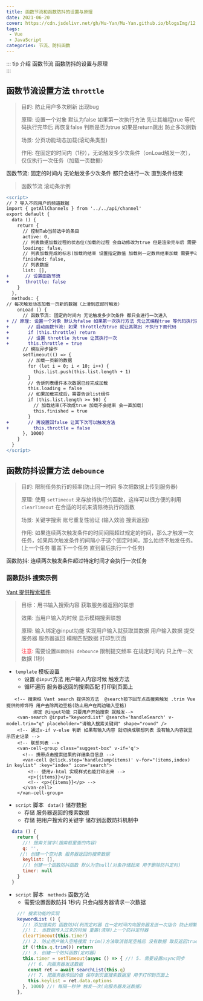 ```yaml
---
title: 函数节流和函数防抖的设置与原理
date: 2021-06-20
cover: https://cdn.jsdelivr.net/gh/Mu-Yan/Mu-Yan.github.io/blogsImg/12.jpg
tags:
 - Vue
 - JavaScript
categories: 节流、防抖函数
---
```


::: tip 介绍
函数节流 函数防抖的设置与原理 <br>
:::

<!-- more -->

## 函数节流设置方法 `throttle`

> 目的: 防止用户多次刷新 出现bug 
>
> 原理: 设置一个对象 默认为false 如果第一次执行方法 先让其编程true 等代码执行完毕后 再恢复false 判断是否为true 如果是return跳出 防止多次刷新
>
> 场景: 分页功能动态加载(滚动条类型)
>
> 作用:  在固定的时间内（1秒），无论触发多少次条件（onLoad触发一次），仅仅执行一次任务（加载一页数据）

函数节流: 固定的时间内 无论触发多少次条件 都只会进行一次 直到条件结束 

> 函数节流 滚动条示例

```diff
<script>
// ? 导入不同用户的频道数据
import { getAllChannels } from '../../api/channel'
export default {
  data () {
    return {
      // 控制Tab当前选中的条目
      active: 0,
      // 列表数据加载过程的状态位(加载的过程 会自动修改为true 但是渲染完毕后 需要手动修改false)
      loading: false,
      // 列表加载完成的标志(加载的结束 设置指定数值 加载到一定数目结束加载 需要手动修改true)
      finished: false,
      // 列表数据
      list: [],
+      // 设置函数节流
+      throttle: false
    }
  },
  methods: {
// 每次触发动态加载一页新的数据（上滑到底部时触发）
    onLoad () {
      // 函数节流: 固定的时间内 无论触发多少次条件 都只会进行一次进入
+ // 原理: 设置一个对象 默认为false 如果第一次执行方法 先让其编程true 等代码执行完毕后 再恢复false 判断是否为true 如果是return跳出 防止多次刷新
+       // 启动函数节流: 如果 throttle为true 就让其跳出 不执行下面代码
+       if (this.throttle) return
+       // 设置 throttle 为true 让其执行一次
+       this.throttle = true
      // 模拟异步操作
      setTimeout(() => {
        // 加载一页新的数据
        for (let i = 0; i < 10; i++) {
          this.list.push(this.list.length + 1)
        }
        // 告诉列表组件本次数据已经完成加载
        this.loading = false
        // 如果加载完成后，需要告诉list组件
        if (this.list.length >= 50) {
          // 加载结束(不改成true 加载不会结束 会一直加载)
          this.finished = true
        }
+       // 再设置回false 让其下次可以触发方法  
+         this.throttle = false
      }, 1000)
    }
  }
</script>
```

## 函数防抖设置方法 `debounce`

> 目的: 限制任务执行的频率(防止同一时间 多次把数据上传到服务器)
>
> 原理: 使用 `setTimeout` 来存放待执行的函数，这样可以很方便的利用 `clearTimeout` 在合适的时机来清除待执行的函数
>
> 场景: 关键字搜索 账号重复性验证 (输入效验 搜索返回)
>
> 作用: 如果连续两次触发条件的时间间隔超过规定的时间，那么才触发一次任务，如果两次触发条件的间隔小于这个固定时间，那么始终不触发任务。(上一个任务 覆盖下一个任务 直到最后执行一个任务)

函数防抖: 连续两次触发条件超过特定时间才会执行一次任务

### 函数防抖 搜索示例

[Vant 提供搜索插件](https://vant-contrib.gitee.io/vant/#/zh-CN/search)

>目标：用书输入搜索内容 获取服务器返回的联想 
>
>效果: 当用户输入的时候 显示模糊搜索联想
>
>原理: 输入绑定@input功能 实现用户输入就获取其数据 用户输入数据 提交服务器 服务器返回 模糊匹配数据 打印到页面
>
><font color = #ff3040>注意: </font> 需要设置`函数防抖 debounce` 限制提交频率 在规定时间内 只上传一次数据 (1秒)

* `template` 模板设置
  * 设置 `@input`方法 用户输入内容时候 触发方法
  * 循环遍历 服务器返回的搜索匹配 打印到页面上

```vue
   <!-- 搜索框 Vant search 提供的方法  @search按下回车点击搜索触发 .trim Vue提供的修饰符 用户去除两边空格(防止用户在两边输入空格)
          绑定 @input功能 只要用户开始搜索 就触发-->
    <van-search @input="keywordList" @search='handleSearch' v-model.trim="q" placeholder="请输入搜索关键词" shape="round" />
    <!-- 通过v-if v-else 判断 如果有输入内容 就切换成联想列表 没有输入内容就显示历史记录 -->
    <!-- 联想列表 -->
    <van-cell-group class="suggest-box" v-if='q'>
      <!-- 携带点击搜索结果的详细条目信息 -->
      <van-cell @click.stop='handleJump(items)' v-for="(items,index) in keylist" :key="index" icon="search">
        <!-- 使用v-html 实现样式也能打印出来 -->
        <p>{{items}}</p>
        <!-- <p>{{items}}</p> -->
      </van-cell>
    </van-cell-group>
```

- `script` 脚本  ` data()` 储存数据
  - 存储 服务器返回的搜索数据 
  - 存储 把用户搜索的关键字 储存到函数防抖机制中

```js
  data () {
    return {
      //! 搜索关键字(搜索框里面的内容)
      q: '',
 	 //! 创建一个空对象 服务器返回的搜索数据
      keylist: [],
      //! 创建一个函数防抖函数 默认为空null(对象存储起来 用于删除防抖定时)
      timer: null
    }
  }
```

* `script` 脚本  ` methods` 函数方法
  * 需要设置函数防抖 1秒内 只会向服务器请求一次数据 

```js
    //! 搜索功能的实现
    keywordList () {
      //! 添加搜索的 函数防抖(利用定时器 在一定时间内向服务器发送一次指令 防止频繁发送指令给服务器)
      //! 1. 当数据传入过来的时候 重置(清除)上一个防抖定时器
      clearTimeout(this.timer)
      //! 2. 防止用户输入空格搜索 trim()方法取消首尾空格后 没有数据 取反返回true 如果为true return 跳出方法
      if (!this.q.trim()) return
      //! 3. 创建一个防抖函数(定时器)
      this.timer = setTimeout(async () => { //! 5. 需要设置async同步
        //! 6. 向服务器发送数据
        const ret = await searchList(this.q)
        //! 7. 把服务器传回的值 保存到页面搜索数据里 用于打印到页面上
        this.keylist = ret.data.options
      }, 1000) //! 每隔一秒钟 触发一次(向服务器发送数据)
    },
```

##